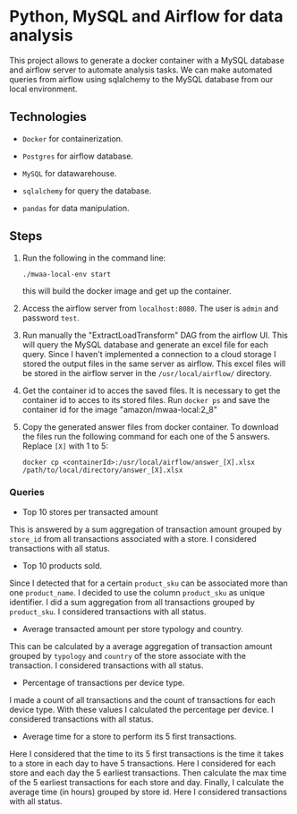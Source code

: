 # Python, MySQL and Airflow for data analysis

This project allows to generate a docker container with a MySQL database and airflow server to automate analysis tasks. We can make automated queries from airflow using sqlalchemy to the MySQL database from our local environment.

## Technologies

* `Docker` for containerization.

* `Postgres` for airflow database.

* `MySQL` for datawarehouse.

* `sqlalchemy` for query the database.

* `pandas` for data manipulation.

## Steps

1. Run the following in the command line:

    `./mwaa-local-env start`

    this will build the docker image and get up the container.

2. Access the airflow server from `localhost:8080`. The user is `admin` and password `test`.

3. Run manually the "ExtractLoadTransform" DAG from the airflow UI. This will query the MySQL database and generate an excel file for each query. Since I haven't implemented a connection to a cloud storage I stored the output files in the same server as airflow. This excel files will be stored in the airflow server in the `/usr/local/airflow/` directory.

4. Get the container id to acces the saved files. It is necessary to get the container id to acces to its stored files. Run `docker ps` and save the container id for the image "amazon/mwaa-local:2_8"

5. Copy the generated answer files from docker container. To download the files run the following command for each one of the 5 answers. Replace `[X]` with 1 to 5:

      `docker cp <containerId>:/usr/local/airflow/answer_[X].xlsx /path/to/local/directory/answer_[X].xlsx`

### Queries

-	Top 10 stores per transacted amount

This is answered by a sum aggregation of transaction amount grouped by `store_id` from all transactions associated with a store. I considered transactions with all status.

- Top 10 products sold.

Since I detected that for a certain `product_sku` can be associated more than one `product_name`. I decided to use the column `product_sku` as unique identifier. I did a sum aggregation from all transactions grouped by `product_sku`. I considered transactions with all status.

- Average transacted amount per store typology and country.

This can be calculated by a average aggregation of transaction amount grouped by `typology` and `country` of the store associate with the transaction. I considered transactions with all status.

- Percentage of transactions per device type.

I made a count of all transactions and the count of transactions for each device type. With these values I calculated the percentage per device. I considered transactions with all status.

- Average time for a store to perform its 5 first transactions.

Here I considered that the time to its 5 first transactions is the time it takes to a store in each day to have 5 transactions. Here I considered for each store and each day the 5 earliest transactions. Then calculate the max time of the 5 earliest transactions for each store and day. Finally, I calculate the average time (in hours) grouped by store id. Here I considered transactions with all status.

